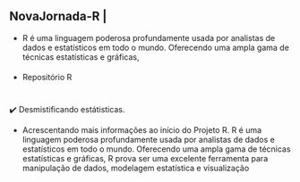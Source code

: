 ## NovaJornada-R | 
- R é uma linguagem poderosa profundamente usada por analistas de dados e estatísticos em todo o mundo. Oferecendo uma ampla gama de técnicas estatísticas e gráficas, 
   
#### 
- Repositório R
#
✔️ Desmistificando estátisticas.

- Acrescentando mais informações ao início do Projeto R. R é uma linguagem poderosa profundamente usada por analistas de dados e estatísticos em todo o mundo. Oferecendo uma ampla gama de técnicas estatísticas e gráficas, R prova ser uma excelente ferramenta para manipulação de dados, modelagem estatística e visualização
